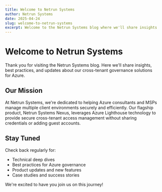 ```yaml
---
title: Welcome to Netrun Systems
author: Netrun Systems
date: 2025-04-24
slug: welcome-to-netrun-systems
excerpt: Welcome to the Netrun Systems blog where we'll share insights on Azure cross-tenant governance and cloud management.
---
```

# Welcome to Netrun Systems

Thank you for visiting the Netrun Systems blog. Here we'll share insights, best practices, and updates about our cross-tenant governance solutions for Azure.

## Our Mission

At Netrun Systems, we're dedicated to helping Azure consultants and MSPs manage multiple client environments securely and efficiently. Our flagship product, Netrun Systems Nexus, leverages Azure Lighthouse technology to provide secure cross-tenant access management without sharing credentials or adding guest accounts.

## Stay Tuned

Check back regularly for:
- Technical deep dives
- Best practices for Azure governance
- Product updates and new features
- Case studies and success stories

We're excited to have you join us on this journey!
